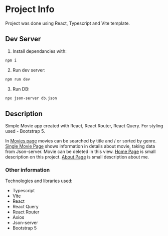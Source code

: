 # Project Info

Project was done using React, Typescript and Vite template.

## Dev Server

1. Install dependancies with:

```bash
npm i
```

2. Run dev server:

```bash
npm run dev
```

3. Run DB:

```bash
npx json-server db.json
```

## Description

Simple Movie app created with React, React Router, React Query. For styling used - Bootstrap 5.

In [Movies page](http://localhost:5173/movies) movies can be searched by title and / or sorted by genre.
[Single Movie Page](http://localhost:5173/movies/1) shows information in details about movie, taking data from Json-server. Movie can be deleted in this view.
[Home Page](http://localhost:5173/) is small description on this project.
[About Page](http://localhost:5173/about) is small description about me.

### Other information

Technologies and libraries used:

- Typescript
- Vite
- React
- React Query
- React Router
- Axios
- Json-server
- Bootstrap 5